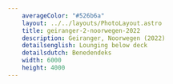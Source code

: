 ```yaml
---
    averageColor: "#526b6a"
    layout: ../../layouts/PhotoLayout.astro
    title: geiranger-2-noorwegen-2022
    description: Geiranger, Noorwegen (2022)
    detailsenglish: Lounging below deck
    detailsdutch: Benedendeks
    width: 6000
    height: 4000
---
```


